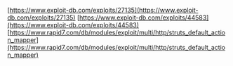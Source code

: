 [https://www.exploit-db.com/exploits/27135](https://www.exploit-db.com/exploits/27135)
[https://www.exploit-db.com/exploits/44583](https://www.exploit-db.com/exploits/44583)
[https://www.rapid7.com/db/modules/exploit/multi/http/struts_default_action_mapper](https://www.rapid7.com/db/modules/exploit/multi/http/struts_default_action_mapper)
